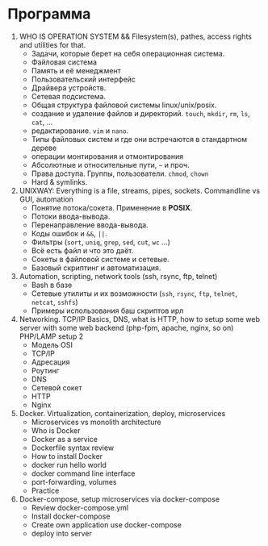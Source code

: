 # Программа
1. WHO IS OPERATION SYSTEM && Filesystem(s), pathes, access rights and utilities for that.
    - Задачи, которые берет на себя операционная система.
    - Файловая система
    - Память и её менеджмент
    - Пользовательский интерфейс
    - Драйвера устройств.
    - Сетевая подсистема.
    - Общая структура файловой системы linux/unix/posix.
    - создание и удаление файлов и директорий. `touch`, `mkdir`, `rm`, `ls`, `cat`, ...
    - редактирование. `vim` и `nano`.
    - Типы файловых систем и где они встречаются в стандартном дереве
    - операции монтирования и отмонтирования
    - Абсолютные и относительные пути, `~` и проч.
    - Права доступа. Группы, пользователи. `chmod`, `chown`
    - Hard & symlinks. 
2. UNIXWAY: Everything is a file, streams, pipes, sockets. Commandline vs GUI, automation
    - Понятие потока/сокета. Применение в **POSIX**.
    - Потоки ввода-вывода.
    - Перенаправление ввода-вывода.
    - Коды ошибок и `&&`, `||`.
    - Фильтры (`sort`, `uniq`, `grep`, `sed`, `cut`, `wc` ...)
    - Всё есть файл и что это даёт.
    - Сокеты в файловой системе и сетевые.
    - Базовый скриптинг и автоматизация. 
3. Automation, scripting, network tools (ssh, rsync, ftp, telnet)
    - Bash в базе
    - Сетевые утилиты и их возможности (`ssh`, `rsync`, `ftp`, `telnet`, `netcat`, `sshfs`)
    - Примеры использования баш скриптов ирл
4. Networking. TCP/IP Basics, DNS, what is HTTP, how to setup some web server with some web backend (php-fpm, apache, nginx, so on) PHP/LAMP setup 2  
    - Модель OSI
    - TCP/IP
    - Адресация
    - Роутинг
    - DNS
    - Сетевой сокет
    - HTTP
    - Nginx
5. Docker. Virtualization, containerization, deploy, microservices
    - Microservices vs monolith architecture
    - Who is Docker
    - Docker as a service
    - Dockerfile syntax review
    - How to install Docker
    - docker run hello world
    - docker command line interface
    - port-forwarding, volumes
    - Practice
6. Docker-compose, setup microservices via docker-compose
    - Review docker-compose.yml
    - Install docker-compose 
    - Create own application use docker-compose
    - deploy into server 
